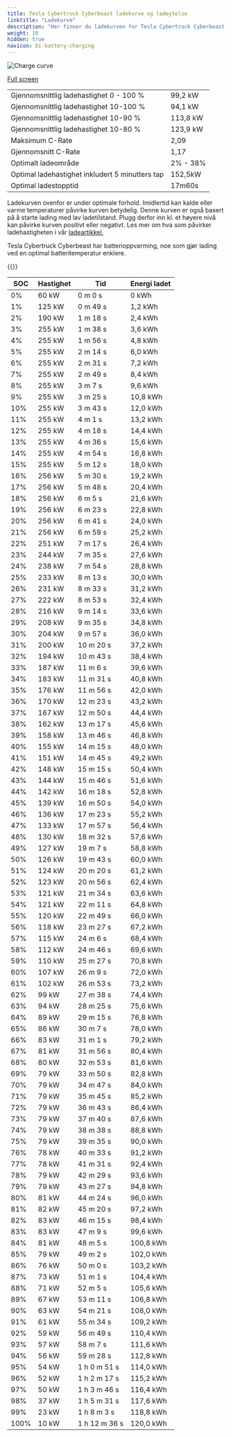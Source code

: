 ```yaml
---
title: Tesla Cybertruck Cyberbeast ladekurve og ladeytelse
linktitle: "Ladekurve"
description: "Her finner du ladekurven for Tesla Cybertruck Cyberbeast. "
weight: 10
hidden: true
navicon: bi-battery-charging
---
```

<!-- markdownlint-disable MD033 -->
<img src="../chargingcurve.svg" alt="Charge curve" class="img-fluid">

[Full screen](../chargingcurve.svg)


<table class="table table-striped">
<tbody>
<tr>
<td>Gjennomsnittlig ladehastighet 0 - 100 %</td><td>99,2 kW</td>
</tr>
<tr>
<td>Gjennomsnittlig ladehastighet 10-100 %</td><td>94,1 kW</td>
</tr>
<tr>
<td>Gjennomsnittlig ladehastighet 10-90 %</td><td>113,8 kW</td>
</tr>
<tr>
<td>Gjennomsnittlig ladehastighet 10-80 %</td><td>123,9 kW</td>
</tr>
<tr>
<td>Maksimum C-Rate</td><td>2,09</td>
</tr>
<tr>
<td>Gjennomsnitt C-Rate</td><td>1,17</td>
</tr>
<tr>
<td>Optimalt ladeområde</td><td>2% - 38%</td>
</tr>
<tr>
<td>Optimal ladehastighet inkludert 5 minutters tap</td><td>152,5kW</td>
</tr>
<tr>
<td>Optimal ladestopptid</td><td>17m60s</td>
</tr>
</tbody>
</table>


Ladekurven ovenfor er under optimale forhold. Imidlertid kan kalde eller varme temperaturer påvirke kurven betydelig. Denne kurven er også basert på å starte lading med lav ladetilstand. Plugg derfor inn kl. et høyere nivå kan påvirke kurven positivt eller negativt. Les mer om hva som påvirker ladehastigheten i vår [ladeartikkel.](../../../../../technology/battery/charging/) 


Tesla Cybertruck Cyberbeast har batterioppvarming, noe som gjør lading ved en optimal batteritemperatur enklere. 


{{<evkxdisplayaddarticle />}}
<table class="table table-striped">
<thead>
<tr><th>SOC</th><th>Hastighet</th><th>Tid</th><th>Energi ladet</th></tr>
</thead>
<tbody>
<tr>
<td>0%</td><td>60 kW</td><td> 0 m 0 s </td><td>0 kWh </td>
</tr>
<tr>
<td>1%</td><td>125 kW</td><td> 0 m 49 s </td><td>1,2 kWh </td>
</tr>
<tr>
<td>2%</td><td>190 kW</td><td> 1 m 18 s </td><td>2,4 kWh </td>
</tr>
<tr>
<td>3%</td><td>255 kW</td><td> 1 m 38 s </td><td>3,6 kWh </td>
</tr>
<tr>
<td>4%</td><td>255 kW</td><td> 1 m 56 s </td><td>4,8 kWh </td>
</tr>
<tr>
<td>5%</td><td>255 kW</td><td> 2 m 14 s </td><td>6,0 kWh </td>
</tr>
<tr>
<td>6%</td><td>255 kW</td><td> 2 m 31 s </td><td>7,2 kWh </td>
</tr>
<tr>
<td>7%</td><td>255 kW</td><td> 2 m 49 s </td><td>8,4 kWh </td>
</tr>
<tr>
<td>8%</td><td>255 kW</td><td> 3 m 7 s </td><td>9,6 kWh </td>
</tr>
<tr>
<td>9%</td><td>255 kW</td><td> 3 m 25 s </td><td>10,8 kWh </td>
</tr>
<tr>
<td>10%</td><td>255 kW</td><td> 3 m 43 s </td><td>12,0 kWh </td>
</tr>
<tr>
<td>11%</td><td>255 kW</td><td> 4 m 1 s </td><td>13,2 kWh </td>
</tr>
<tr>
<td>12%</td><td>255 kW</td><td> 4 m 18 s </td><td>14,4 kWh </td>
</tr>
<tr>
<td>13%</td><td>255 kW</td><td> 4 m 36 s </td><td>15,6 kWh </td>
</tr>
<tr>
<td>14%</td><td>255 kW</td><td> 4 m 54 s </td><td>16,8 kWh </td>
</tr>
<tr>
<td>15%</td><td>255 kW</td><td> 5 m 12 s </td><td>18,0 kWh </td>
</tr>
<tr>
<td>16%</td><td>256 kW</td><td> 5 m 30 s </td><td>19,2 kWh </td>
</tr>
<tr>
<td>17%</td><td>256 kW</td><td> 5 m 48 s </td><td>20,4 kWh </td>
</tr>
<tr>
<td>18%</td><td>256 kW</td><td> 6 m 5 s </td><td>21,6 kWh </td>
</tr>
<tr>
<td>19%</td><td>256 kW</td><td> 6 m 23 s </td><td>22,8 kWh </td>
</tr>
<tr>
<td>20%</td><td>256 kW</td><td> 6 m 41 s </td><td>24,0 kWh </td>
</tr>
<tr>
<td>21%</td><td>256 kW</td><td> 6 m 59 s </td><td>25,2 kWh </td>
</tr>
<tr>
<td>22%</td><td>251 kW</td><td> 7 m 17 s </td><td>26,4 kWh </td>
</tr>
<tr>
<td>23%</td><td>244 kW</td><td> 7 m 35 s </td><td>27,6 kWh </td>
</tr>
<tr>
<td>24%</td><td>238 kW</td><td> 7 m 54 s </td><td>28,8 kWh </td>
</tr>
<tr>
<td>25%</td><td>233 kW</td><td> 8 m 13 s </td><td>30,0 kWh </td>
</tr>
<tr>
<td>26%</td><td>231 kW</td><td> 8 m 33 s </td><td>31,2 kWh </td>
</tr>
<tr>
<td>27%</td><td>222 kW</td><td> 8 m 53 s </td><td>32,4 kWh </td>
</tr>
<tr>
<td>28%</td><td>216 kW</td><td> 9 m 14 s </td><td>33,6 kWh </td>
</tr>
<tr>
<td>29%</td><td>208 kW</td><td> 9 m 35 s </td><td>34,8 kWh </td>
</tr>
<tr>
<td>30%</td><td>204 kW</td><td> 9 m 57 s </td><td>36,0 kWh </td>
</tr>
<tr>
<td>31%</td><td>200 kW</td><td> 10 m 20 s </td><td>37,2 kWh </td>
</tr>
<tr>
<td>32%</td><td>194 kW</td><td> 10 m 43 s </td><td>38,4 kWh </td>
</tr>
<tr>
<td>33%</td><td>187 kW</td><td> 11 m 6 s </td><td>39,6 kWh </td>
</tr>
<tr>
<td>34%</td><td>183 kW</td><td> 11 m 31 s </td><td>40,8 kWh </td>
</tr>
<tr>
<td>35%</td><td>176 kW</td><td> 11 m 56 s </td><td>42,0 kWh </td>
</tr>
<tr>
<td>36%</td><td>170 kW</td><td> 12 m 23 s </td><td>43,2 kWh </td>
</tr>
<tr>
<td>37%</td><td>167 kW</td><td> 12 m 50 s </td><td>44,4 kWh </td>
</tr>
<tr>
<td>38%</td><td>162 kW</td><td> 13 m 17 s </td><td>45,6 kWh </td>
</tr>
<tr>
<td>39%</td><td>158 kW</td><td> 13 m 46 s </td><td>46,8 kWh </td>
</tr>
<tr>
<td>40%</td><td>155 kW</td><td> 14 m 15 s </td><td>48,0 kWh </td>
</tr>
<tr>
<td>41%</td><td>151 kW</td><td> 14 m 45 s </td><td>49,2 kWh </td>
</tr>
<tr>
<td>42%</td><td>148 kW</td><td> 15 m 15 s </td><td>50,4 kWh </td>
</tr>
<tr>
<td>43%</td><td>144 kW</td><td> 15 m 46 s </td><td>51,6 kWh </td>
</tr>
<tr>
<td>44%</td><td>142 kW</td><td> 16 m 18 s </td><td>52,8 kWh </td>
</tr>
<tr>
<td>45%</td><td>139 kW</td><td> 16 m 50 s </td><td>54,0 kWh </td>
</tr>
<tr>
<td>46%</td><td>136 kW</td><td> 17 m 23 s </td><td>55,2 kWh </td>
</tr>
<tr>
<td>47%</td><td>133 kW</td><td> 17 m 57 s </td><td>56,4 kWh </td>
</tr>
<tr>
<td>48%</td><td>130 kW</td><td> 18 m 32 s </td><td>57,6 kWh </td>
</tr>
<tr>
<td>49%</td><td>127 kW</td><td> 19 m 7 s </td><td>58,8 kWh </td>
</tr>
<tr>
<td>50%</td><td>126 kW</td><td> 19 m 43 s </td><td>60,0 kWh </td>
</tr>
<tr>
<td>51%</td><td>124 kW</td><td> 20 m 20 s </td><td>61,2 kWh </td>
</tr>
<tr>
<td>52%</td><td>123 kW</td><td> 20 m 56 s </td><td>62,4 kWh </td>
</tr>
<tr>
<td>53%</td><td>121 kW</td><td> 21 m 34 s </td><td>63,6 kWh </td>
</tr>
<tr>
<td>54%</td><td>121 kW</td><td> 22 m 11 s </td><td>64,8 kWh </td>
</tr>
<tr>
<td>55%</td><td>120 kW</td><td> 22 m 49 s </td><td>66,0 kWh </td>
</tr>
<tr>
<td>56%</td><td>118 kW</td><td> 23 m 27 s </td><td>67,2 kWh </td>
</tr>
<tr>
<td>57%</td><td>115 kW</td><td> 24 m 6 s </td><td>68,4 kWh </td>
</tr>
<tr>
<td>58%</td><td>112 kW</td><td> 24 m 46 s </td><td>69,6 kWh </td>
</tr>
<tr>
<td>59%</td><td>110 kW</td><td> 25 m 27 s </td><td>70,8 kWh </td>
</tr>
<tr>
<td>60%</td><td>107 kW</td><td> 26 m 9 s </td><td>72,0 kWh </td>
</tr>
<tr>
<td>61%</td><td>102 kW</td><td> 26 m 53 s </td><td>73,2 kWh </td>
</tr>
<tr>
<td>62%</td><td>99 kW</td><td> 27 m 38 s </td><td>74,4 kWh </td>
</tr>
<tr>
<td>63%</td><td>94 kW</td><td> 28 m 25 s </td><td>75,6 kWh </td>
</tr>
<tr>
<td>64%</td><td>89 kW</td><td> 29 m 15 s </td><td>76,8 kWh </td>
</tr>
<tr>
<td>65%</td><td>86 kW</td><td> 30 m 7 s </td><td>78,0 kWh </td>
</tr>
<tr>
<td>66%</td><td>83 kW</td><td> 31 m 1 s </td><td>79,2 kWh </td>
</tr>
<tr>
<td>67%</td><td>81 kW</td><td> 31 m 56 s </td><td>80,4 kWh </td>
</tr>
<tr>
<td>68%</td><td>80 kW</td><td> 32 m 53 s </td><td>81,6 kWh </td>
</tr>
<tr>
<td>69%</td><td>79 kW</td><td> 33 m 50 s </td><td>82,8 kWh </td>
</tr>
<tr>
<td>70%</td><td>79 kW</td><td> 34 m 47 s </td><td>84,0 kWh </td>
</tr>
<tr>
<td>71%</td><td>79 kW</td><td> 35 m 45 s </td><td>85,2 kWh </td>
</tr>
<tr>
<td>72%</td><td>79 kW</td><td> 36 m 43 s </td><td>86,4 kWh </td>
</tr>
<tr>
<td>73%</td><td>79 kW</td><td> 37 m 40 s </td><td>87,6 kWh </td>
</tr>
<tr>
<td>74%</td><td>79 kW</td><td> 38 m 38 s </td><td>88,8 kWh </td>
</tr>
<tr>
<td>75%</td><td>79 kW</td><td> 39 m 35 s </td><td>90,0 kWh </td>
</tr>
<tr>
<td>76%</td><td>78 kW</td><td> 40 m 33 s </td><td>91,2 kWh </td>
</tr>
<tr>
<td>77%</td><td>78 kW</td><td> 41 m 31 s </td><td>92,4 kWh </td>
</tr>
<tr>
<td>78%</td><td>79 kW</td><td> 42 m 29 s </td><td>93,6 kWh </td>
</tr>
<tr>
<td>79%</td><td>79 kW</td><td> 43 m 27 s </td><td>94,8 kWh </td>
</tr>
<tr>
<td>80%</td><td>81 kW</td><td> 44 m 24 s </td><td>96,0 kWh </td>
</tr>
<tr>
<td>81%</td><td>82 kW</td><td> 45 m 20 s </td><td>97,2 kWh </td>
</tr>
<tr>
<td>82%</td><td>83 kW</td><td> 46 m 15 s </td><td>98,4 kWh </td>
</tr>
<tr>
<td>83%</td><td>83 kW</td><td> 47 m 9 s </td><td>99,6 kWh </td>
</tr>
<tr>
<td>84%</td><td>81 kW</td><td> 48 m 5 s </td><td>100,8 kWh </td>
</tr>
<tr>
<td>85%</td><td>79 kW</td><td> 49 m 2 s </td><td>102,0 kWh </td>
</tr>
<tr>
<td>86%</td><td>76 kW</td><td> 50 m 0 s </td><td>103,2 kWh </td>
</tr>
<tr>
<td>87%</td><td>73 kW</td><td> 51 m 1 s </td><td>104,4 kWh </td>
</tr>
<tr>
<td>88%</td><td>71 kW</td><td> 52 m 5 s </td><td>105,6 kWh </td>
</tr>
<tr>
<td>89%</td><td>67 kW</td><td> 53 m 11 s </td><td>106,8 kWh </td>
</tr>
<tr>
<td>90%</td><td>63 kW</td><td> 54 m 21 s </td><td>108,0 kWh </td>
</tr>
<tr>
<td>91%</td><td>61 kW</td><td> 55 m 34 s </td><td>109,2 kWh </td>
</tr>
<tr>
<td>92%</td><td>59 kW</td><td> 56 m 49 s </td><td>110,4 kWh </td>
</tr>
<tr>
<td>93%</td><td>57 kW</td><td> 58 m 7 s </td><td>111,6 kWh </td>
</tr>
<tr>
<td>94%</td><td>56 kW</td><td> 59 m 28 s </td><td>112,8 kWh </td>
</tr>
<tr>
<td>95%</td><td>54 kW</td><td>1 h 0 m 51 s </td><td>114,0 kWh </td>
</tr>
<tr>
<td>96%</td><td>52 kW</td><td>1 h 2 m 17 s </td><td>115,2 kWh </td>
</tr>
<tr>
<td>97%</td><td>50 kW</td><td>1 h 3 m 46 s </td><td>116,4 kWh </td>
</tr>
<tr>
<td>98%</td><td>37 kW</td><td>1 h 5 m 31 s </td><td>117,6 kWh </td>
</tr>
<tr>
<td>99%</td><td>23 kW</td><td>1 h 8 m 3 s </td><td>118,8 kWh </td>
</tr>
<tr>
<td>100%</td><td>10 kW</td><td>1 h 12 m 36 s </td><td>120,0 kWh </td>
</tr>
</tbody>
</table>

